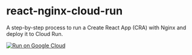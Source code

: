 # react-nginx-cloud-run
A step-by-step process to run a Create React App (CRA) with Nginx and deploy it to Cloud Run.

[![Run on Google Cloud](https://deploy.cloud.run/button.svg)](https://deploy.cloud.run)

